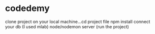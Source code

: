 # codedemy
clone project
on your local machine...cd project file
npm install
connect your db (I used mlab)
node/nodemon server (run the project)
